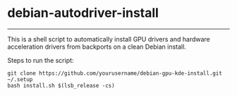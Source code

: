 # debian-autodriver-install
---
This is a shell script to automatically install GPU drivers and hardware acceleration drivers from backports on a clean Debian install.

Steps to run the script:
```
git clone https://github.com/yourusername/debian-gpu-kde-install.git ~/.setup
bash install.sh $(lsb_release -cs)
```
